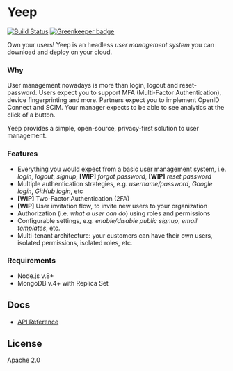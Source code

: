 # Yeep

[![Build Status](https://travis-ci.com/yeepio/yeep.svg?branch=master)](https://travis-ci.com/yeepio/yeep) [![Greenkeeper badge](https://badges.greenkeeper.io/yeepio/yeep.svg)](https://greenkeeper.io/)

Own your users! Yeep is an headless _user management system_ you can download and deploy on your cloud.

### Why

User management nowadays is more than login, logout and reset-password. Users expect you to support MFA (Multi-Factor Authentication), device fingerprinting and more. Partners expect you to implement OpenID Connect and SCIM. Your manager expects to be able to see analytics at the click of a button.

Yeep provides a simple, open-source, privacy-first solution to user management.

### Features

* Everything you would expect from a basic user management system, i.e. _login_, _logout_, _signup_, **[WIP]** _forgot password_, **[WIP]** _reset password_
* Multiple authentication strategies, e.g. _username/password_, _Google login_, _GitHub login_, etc
* **[WIP]** Two-Factor Authentication (2FA)
* **[WIP]** User invitation flow, to invite new users to your organization
* Authorization (i.e. _what a user can do_) using roles and permissions
* Configurable settings, e.g. _enable/disable public signup_, _email templates_, etc.
* Multi-tenant architecture: your customers can have their own users, isolated permissions, isolated roles, etc.

### Requirements

* Node.js v.8+
* MongoDB v.4+ with Replica Set

## Docs

* [API Reference](docs/index.md)

## License

Apache 2.0

